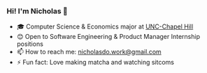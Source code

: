 ### Hi! I'm Nicholas 👋

- 🎓 Computer Science & Economics major at [UNC-Chapel Hill](https://www.unc.edu/)
- 😊 Open to Software Engineering & Product Manager Internship positions
- 📫 How to reach me: nicholasdo.work@gmail.com
- ⚡ Fun fact: Love making matcha and watching sitcoms
<!--
**kdo1027/kdo1027** is a ✨ _special_ ✨ repository because its `README.md` (this file) appears on your GitHub profile.

Here are some ideas to get you started:

- 🔭 I’m currently working on ...`
- 🌱 I’m currently learning ...
- 👯 I’m looking to collaborate on ...
- 🤔 I’m looking for help with ...
- 💬 Ask me about ...
- 📫 How to reach me: ...
- 😄 Pronouns: ...
- ⚡ Fun fact: ...
-->
